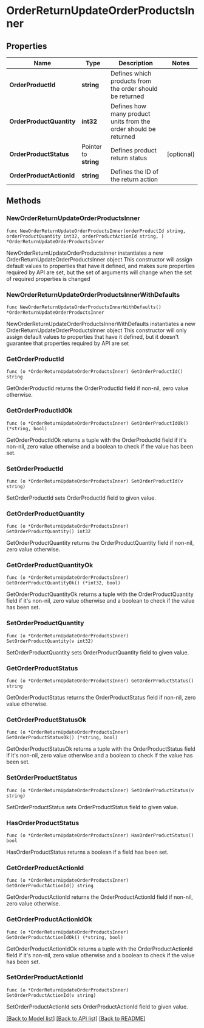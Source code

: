 # OrderReturnUpdateOrderProductsInner

## Properties

Name | Type | Description | Notes
------------ | ------------- | ------------- | -------------
**OrderProductId** | **string** | Defines which products from the order should be returned | 
**OrderProductQuantity** | **int32** | Defines how many product units from the order should be returned | 
**OrderProductStatus** | Pointer to **string** | Defines product return status | [optional] 
**OrderProductActionId** | **string** | Defines the ID of the return action | 

## Methods

### NewOrderReturnUpdateOrderProductsInner

`func NewOrderReturnUpdateOrderProductsInner(orderProductId string, orderProductQuantity int32, orderProductActionId string, ) *OrderReturnUpdateOrderProductsInner`

NewOrderReturnUpdateOrderProductsInner instantiates a new OrderReturnUpdateOrderProductsInner object
This constructor will assign default values to properties that have it defined,
and makes sure properties required by API are set, but the set of arguments
will change when the set of required properties is changed

### NewOrderReturnUpdateOrderProductsInnerWithDefaults

`func NewOrderReturnUpdateOrderProductsInnerWithDefaults() *OrderReturnUpdateOrderProductsInner`

NewOrderReturnUpdateOrderProductsInnerWithDefaults instantiates a new OrderReturnUpdateOrderProductsInner object
This constructor will only assign default values to properties that have it defined,
but it doesn't guarantee that properties required by API are set

### GetOrderProductId

`func (o *OrderReturnUpdateOrderProductsInner) GetOrderProductId() string`

GetOrderProductId returns the OrderProductId field if non-nil, zero value otherwise.

### GetOrderProductIdOk

`func (o *OrderReturnUpdateOrderProductsInner) GetOrderProductIdOk() (*string, bool)`

GetOrderProductIdOk returns a tuple with the OrderProductId field if it's non-nil, zero value otherwise
and a boolean to check if the value has been set.

### SetOrderProductId

`func (o *OrderReturnUpdateOrderProductsInner) SetOrderProductId(v string)`

SetOrderProductId sets OrderProductId field to given value.


### GetOrderProductQuantity

`func (o *OrderReturnUpdateOrderProductsInner) GetOrderProductQuantity() int32`

GetOrderProductQuantity returns the OrderProductQuantity field if non-nil, zero value otherwise.

### GetOrderProductQuantityOk

`func (o *OrderReturnUpdateOrderProductsInner) GetOrderProductQuantityOk() (*int32, bool)`

GetOrderProductQuantityOk returns a tuple with the OrderProductQuantity field if it's non-nil, zero value otherwise
and a boolean to check if the value has been set.

### SetOrderProductQuantity

`func (o *OrderReturnUpdateOrderProductsInner) SetOrderProductQuantity(v int32)`

SetOrderProductQuantity sets OrderProductQuantity field to given value.


### GetOrderProductStatus

`func (o *OrderReturnUpdateOrderProductsInner) GetOrderProductStatus() string`

GetOrderProductStatus returns the OrderProductStatus field if non-nil, zero value otherwise.

### GetOrderProductStatusOk

`func (o *OrderReturnUpdateOrderProductsInner) GetOrderProductStatusOk() (*string, bool)`

GetOrderProductStatusOk returns a tuple with the OrderProductStatus field if it's non-nil, zero value otherwise
and a boolean to check if the value has been set.

### SetOrderProductStatus

`func (o *OrderReturnUpdateOrderProductsInner) SetOrderProductStatus(v string)`

SetOrderProductStatus sets OrderProductStatus field to given value.

### HasOrderProductStatus

`func (o *OrderReturnUpdateOrderProductsInner) HasOrderProductStatus() bool`

HasOrderProductStatus returns a boolean if a field has been set.

### GetOrderProductActionId

`func (o *OrderReturnUpdateOrderProductsInner) GetOrderProductActionId() string`

GetOrderProductActionId returns the OrderProductActionId field if non-nil, zero value otherwise.

### GetOrderProductActionIdOk

`func (o *OrderReturnUpdateOrderProductsInner) GetOrderProductActionIdOk() (*string, bool)`

GetOrderProductActionIdOk returns a tuple with the OrderProductActionId field if it's non-nil, zero value otherwise
and a boolean to check if the value has been set.

### SetOrderProductActionId

`func (o *OrderReturnUpdateOrderProductsInner) SetOrderProductActionId(v string)`

SetOrderProductActionId sets OrderProductActionId field to given value.



[[Back to Model list]](../README.md#documentation-for-models) [[Back to API list]](../README.md#documentation-for-api-endpoints) [[Back to README]](../README.md)


